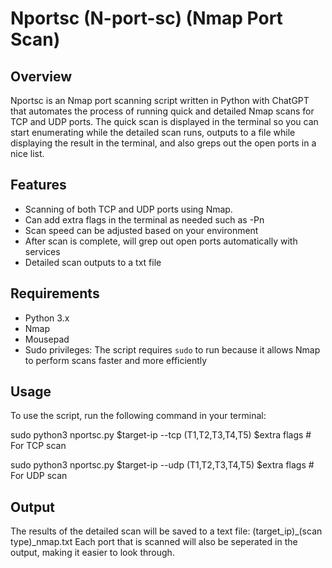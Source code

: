 # Nportsc (N-port-sc) (Nmap Port Scan)

## Overview
Nportsc is an Nmap port scanning script written in Python with ChatGPT that automates the process of running quick and detailed Nmap scans for TCP and UDP ports. The quick scan is displayed in the terminal so you can start enumerating while the detailed scan runs, outputs to a file while displaying the result in the terminal, and also greps out the open ports in a nice list.

## Features
- Scanning of both TCP and UDP ports using Nmap.
- Can add extra flags in the terminal as needed such as -Pn 
- Scan speed can be adjusted based on your environment
- After scan is complete, will grep out open ports automatically with services
- Detailed scan outputs to a txt file 

## Requirements
- Python 3.x
- Nmap
- Mousepad
- Sudo privileges: The script requires `sudo` to run because it allows Nmap to perform scans faster and more efficiently

## Usage
To use the script, run the following command in your terminal:

sudo python3 nportsc.py $target-ip --tcp (T1,T2,T3,T4,T5) $extra flags # For TCP scan

sudo python3 nportsc.py $target-ip --udp (T1,T2,T3,T4,T5) $extra flags # For UDP scan

## Output

The results of the detailed scan will be saved to a text file: 
(target_ip)_(scan type)_nmap.txt 
Each port that is scanned will also be seperated in the output, making it easier to look through.
